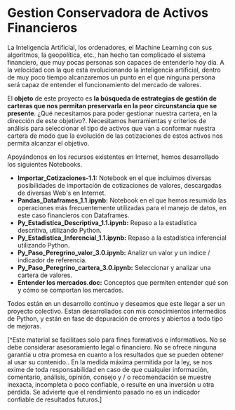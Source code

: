# Gestion Conservadora de Activos Financieros

La Inteligencia Artificial, los ordenadores, el Machine Learning con sus algoritmos, la geopolítica, etc., han hecho tan complicado el sistema financiero, que muy pocas personas son capaces de entenderlo hoy día. A la velocidad con la que está evolucionando la inteligencia artificial, dentro de muy poco tiempo alcanzaremos un punto en el que ninguna persona será capaz de entender el funcionamiento del mercado de valores.

El **objeto** de este proyecto es **la búsqueda de estrategias de gestión de carteras  que nos permitan preservarla en la peor circunstancia que  se presente**. ¿Qué necesitamos para poder gestionar nuestra cartera, en la dirección de este objetivo?. Necesitamos herramientas y criterios de análisis  para seleccionar el tipo de activos que van a conformar nuestra cartera de modo  que  la evolución de las cotizaciones de estos activos nos permita alcanzar el objetivo.

Apoyándonos en los recursos existentes en Internet, hemos desarrollado los siguientes Notebooks.
* **Importar_Cotizaciones-1.1:** Notebook en el que incluimos diversas posibilidades de importación de cotizaciones de valores, descargadas de diversas Web's en Internet. 
* **Pandas_Dataframes_1.1.ipynb:** Notebook en el que hemos resumido las operaciones más frecuentemente utilizadas para el manejo de datos, en este caso financieros con Dataframes.
* **Py_Estadistica_Descriptiva_1.1.ipynb:** Repaso a la estadística descritiva, utilizando Python.
* **Py_Estadistica_Inferencial_1.1.ipynb:** Repaso a la estadística inferencial utilizando Python.
* **Py_Paso_Peregrino_valor_3.0.ipynb:** Analizr un valor y un indice / indicador de referencia.
* **Py_Paso_Peregrino_cartera_3.0.ipynb:** Seleccionar y analizar una cartera de valores.
* **Entender los mercados.doc:** Conceptos que permiten entender qué son y cómo se comportan los mercados.

Todos están en un desarrollo contínuo y deseamos que este llegar a ser un proyecto colectivo. Estan desarrollados con mis conocimientos intermedios de Python, y están en fase de depuración de errores  y abiertos a todo tipo de mejoras. 

[^]: NOTA

[^Este material se facilitaes solo para fines formativos e informativos. No se debe considerar asesoramiento legal o financiero.  No se ofrece ninguna garantía u otra promesa en cuanto a los resultados que se pueden obtener al usar su contenido.. En la medida máxima permitida por la ley,  se nos exime de toda responsabilidad en caso de que cualquier información, comentario, análisis, opinión, consejo y / o recomendación se muestre inexacta, incompleta o poco confiable, o resulte en una inversión u otra pérdida.
Se advierte que el rendimiento pasado no es un indicador confiable de resultados futuros.]




